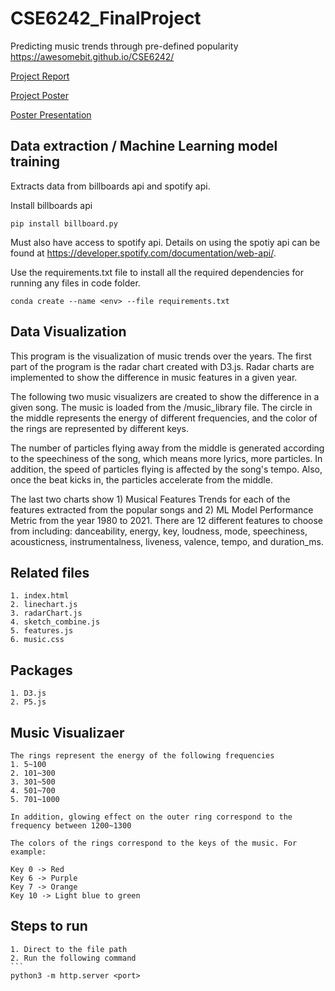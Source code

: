 # CSE6242_FinalProject
Predicting music trends through pre-defined popularity
https://awesomebit.github.io/CSE6242/

[Project Report](https://github.com/seongwook8/music_popularity/blob/main/Proposal/team046proposal.pdf)

[Project Poster](https://github.com/seongwook8/music_popularity/blob/main/team046poster.pdf)

[Poster Presentation](https://youtu.be/3aA1D8fPAXM)
## Data extraction / Machine Learning model training
Extracts data from billboards api and spotify api.

Install billboards api
```
pip install billboard.py
```

Must also have access to spotify api. Details on using the spotiy api can be found at https://developer.spotify.com/documentation/web-api/.

Use the requirements.txt file to install all the required dependencies for running any files in code folder.

```
conda create --name <env> --file requirements.txt
```

## Data Visualization

This program is the visualization of music trends over the years. 
The first part of the program is the radar chart created with D3.js. 
Radar charts are implemented to show the difference in music features in a given year.

The following two music visualizers are created to show the difference in a given song.
The music is loaded from the /music_library file.
The circle in the middle represents the energy of different frequencies, and the color of the rings are represented by different keys. 

The number of particles flying away from the middle is generated according to the speechiness of the song, which means more lyrics, more particles. In addition, the speed of particles flying is affected by the song's tempo. Also, once the beat kicks in, the particles accelerate from the middle.

The last two charts show 1) Musical Features Trends for each of the features extracted from the popular songs and 2) ML Model Performance Metric from the year 1980 to 2021. There are 12 different features to choose from including: danceability, energy, key, loudness, mode, speechiness, acousticness, instrumentalness, liveness, valence, tempo, and duration_ms.


## Related files
    1. index.html
    2. linechart.js
    3. radarChart.js
    4. sketch_combine.js
    5. features.js
    6. music.css

## Packages
    1. D3.js
    2. P5.js

## Music Visualizaer
    The rings represent the energy of the following frequencies
    1. 5~100
    2. 101~300
    3. 301~500
    4. 501~700
    5. 701~1000
    
    In addition, glowing effect on the outer ring correspond to the frequency between 1200~1300
    
    The colors of the rings correspond to the keys of the music. For example:
    
    Key 0 -> Red
    Key 6 -> Purple
    Key 7 -> Orange
    Key 10 -> Light blue to green

## Steps to run
    1. Direct to the file path
    2. Run the following command 
    ```
    python3 -m http.server <port>

